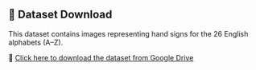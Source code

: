 ## 📁 Dataset Download

This dataset contains images representing hand signs for the 26 English alphabets (A–Z). 

🔗 [Click here to download the dataset from Google Drive](https://drive.google.com/your-dataset-link)
